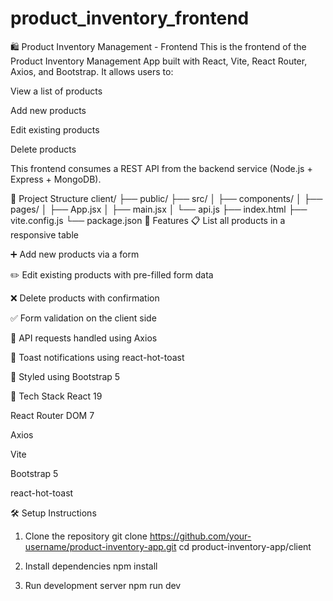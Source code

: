 # product_inventory_frontend
🛍️ Product Inventory Management - Frontend
This is the frontend of the Product Inventory Management App built with React, Vite, React Router, Axios, and Bootstrap. It allows users to:

View a list of products

Add new products

Edit existing products

Delete products

This frontend consumes a REST API from the backend service (Node.js + Express + MongoDB).

📁 Project Structure
client/
├── public/
├── src/
│   ├── components/
│   ├── pages/
│   ├── App.jsx
│   ├── main.jsx
│   └── api.js
├── index.html
├── vite.config.js
└── package.json
🚀 Features
📋 List all products in a responsive table

➕ Add new products via a form

✏️ Edit existing products with pre-filled form data

❌ Delete products with confirmation

✅ Form validation on the client side

🔄 API requests handled using Axios

🔔 Toast notifications using react-hot-toast

🎨 Styled using Bootstrap 5

🔧 Tech Stack
React 19

React Router DOM 7

Axios

Vite

Bootstrap 5

react-hot-toast

🛠️ Setup Instructions
1. Clone the repository
git clone https://github.com/your-username/product-inventory-app.git
cd product-inventory-app/client
2. Install dependencies
npm install


3. Run development server
npm run dev
